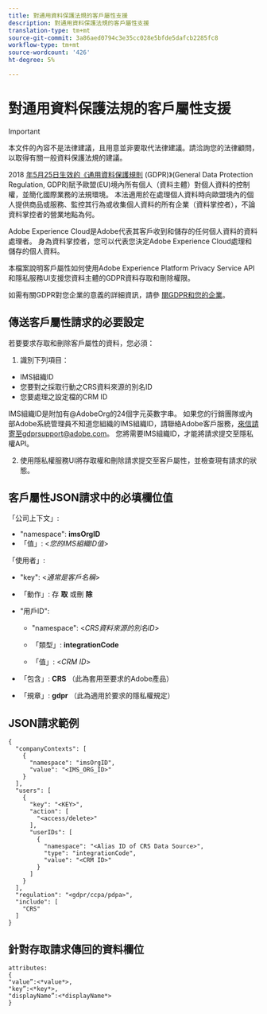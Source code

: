 ```yaml
---
title: 對通用資料保護法規的客戶屬性支援
description: 對通用資料保護法規的客戶屬性支援
translation-type: tm+mt
source-git-commit: 3a86aed0794c3e35cc028e5bfde5dafcb2285fc8
workflow-type: tm+mt
source-wordcount: '426'
ht-degree: 5%

---
```



# 對通用資料保護法規的客戶屬性支援


>[!IMPORTANT]
>
>本文件的內容不是法律建議，且用意並非要取代法律建議。請洽詢您的法律顧問，以取得有關一般資料保護法規的建議。

2018 [年5月25日生效的《通用資料保護規則](https://www.adobe.com/privacy/general-data-protection-regulation/what-is-gdpr.html) (GDPR)》(General Data Protection Regulation, GDPR)賦予歐盟(EU)境內所有個人（資料主體）對個人資料的控制權，並簡化國際業務的法規環境。 本法適用於在處理個人資料時向歐盟境內的個人提供商品或服務、監控其行為或收集個人資料的所有企業（資料掌控者），不論資料掌控者的營業地點為何。

Adobe Experience Cloud是Adobe代表其客戶收到和儲存的任何個人資料的資料處理者。 身為資料掌控者，您可以代表您決定Adobe Experience Cloud處理和儲存的個人資料。

本檔案說明客戶屬性如何使用Adobe Experience Platform Privacy Service API和隱私服務UI支援您資料主體的GDPR資料存取和刪除權限。

如需有關GDPR對您企業的意義的詳細資訊，請參 [閱GDPR和您的企業](https://www.adobe.com/tw/privacy/general-data-protection-regulation.html)。

## 傳送客戶屬性請求的必要設定

若要要求存取和刪除客戶屬性的資料，您必須：

1. 識別下列項目：

* IMS組織ID
* 您要對之採取行動之CRS資料來源的別名ID
* 您要處理之設定檔的CRM ID

IMS組織ID是附加有@AdobeOrg的24個字元英數字串。 如果您的行銷團隊或內部Adobe系統管理員不知道您組織的IMS組織ID，請聯絡Adobe客戶服務，來信請寄至gdprsupport@adobe.com。 您將需要IMS組織ID，才能將請求提交至隱私權API。

2. 使用隱私權服務UI將存取權和刪除請求提交至客戶屬性，並檢查現有請求的狀態。

## 客戶屬性JSON請求中的必填欄位值

「公司上下文」:

* &quot;namespace&quot;: **imsOrgID**
* 「值」: &lt;*您的IMS組織ID值*>

「使用者」:

* &quot;key&quot;: &lt;*通常是客戶名稱*>

* 「動作」: 存 **取** 或刪 **除**

* &quot;用戶ID&quot;:

   * &quot;namespace&quot;: &lt;*CRS資料來源的別名ID*>

   * 「類型」: **integrationCode**

   * 「值」: &lt;*CRM ID*>

* 「包含」: **CRS** （此為套用至要求的Adobe產品）

* 「規章」: **gdpr** （此為適用於要求的隱私權規定）

## JSON請求範例

```
{
  "companyContexts": [
    {
      "namespace": "imsOrgID",
      "value": "<IMS_ORG_ID>"
    }
  ],
  "users": [
    {
      "key": "<KEY>",
      "action": [
        "<access/delete>"
      ],
      "userIDs": [
        {
          "namespace": "<Alias ID of CRS Data Source>",
          "type": "integrationCode",
          "value": "<CRM ID>"
        }
      ]
    }
  ],
  "regulation": "<gdpr/ccpa/pdpa>",
  "include": [
    "CRS"
  ]
}
```

## 針對存取請求傳回的資料欄位

```
attributes:
{
"value”:<*value*>,
"key”:<*key*>,
"displayName”:<*displayName*>
}
```
